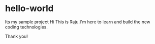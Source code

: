 # hello-world
Its my sample project
Hi
This is Raju.I'm here to learn and build the new coding technologies.

Thank you!
